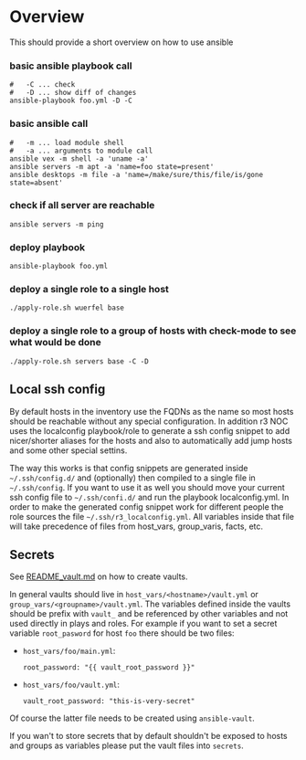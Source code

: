 Overview
========

This should provide a short overview on how to use ansible

### basic ansible playbook call

```
#   -C ... check
#   -D ... show diff of changes
ansible-playbook foo.yml -D -C
```

### basic ansible call
```
#   -m ... load module shell
#   -a ... arguments to module call
ansible vex -m shell -a 'uname -a'
ansible servers -m apt -a 'name=foo state=present'
ansible desktops -m file -a 'name=/make/sure/this/file/is/gone state=absent'
```

### check if all server are reachable
```
ansible servers -m ping
```

### deploy playbook
```
ansible-playbook foo.yml
```

### deploy a single role to a single host
```
./apply-role.sh wuerfel base
```

### deploy a single role to a group of hosts with check-mode to see what would be done
```
./apply-role.sh servers base -C -D
```


Local ssh config
----------------

By default hosts in the inventory use the FQDNs as the name so most
hosts should be reachable without any special configuration.
In addition r3 NOC uses the localconfig playbook/role to generate a
ssh config snippet to add nicer/shorter aliases for the hosts and also
to automatically add jump hosts and some other special settins.

The way this works is that config snippets are generated inside
`~/.ssh/config.d/` and (optionally) then compiled to a single file in
`~/.ssh/config`. If you want to use it as well you should move your
current ssh config file to `~/.ssh/confi.d/` and run the playbook
localconfig.yml.
In order to make the generated config snippet work for different
people the role sources the file `~/.ssh/r3_localconfig.yml`.
All variables inside that file will take precedence of files from
host_vars, group_varis, facts, etc.


Secrets
-------

See [README_vault.md](/README_vault.md) on how to create vaults.

In general vaults should live in `host_vars/<hostname>/vault.yml` or
`group_vars/<groupname>/vault.yml`. The variables defined inside the
vaults should be prefix with `vault_` and be referenced by other
variables and not used directly in plays and roles. For example if you
want to set a secret variable `root_pasword` for host `foo` there should
be two files:
  * `host_vars/foo/main.yml`:
    ```
    root_password: "{{ vault_root_password }}"
    ```
  * `host_vars/foo/vault.yml`:
    ```
    vault_root_password: "this-is-very-secret"
    ```

Of course the latter file needs to be created using `ansible-vault`.

If you wan't to store secrets that by default shouldn't be exposed to
hosts and groups as variables please put the vault files into `secrets`.
